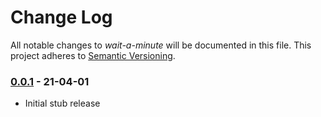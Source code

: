 Change Log
==========

All notable changes to *wait-a-minute* will be documented in this file.
This project adheres to [Semantic Versioning](http://semver.org/).

### [0.0.1] - 21-04-01
- Initial stub release

[0.0.1]: https://github.com/AdrieanKhisbe/wait-a-minute/compare/7d4b24b...v0.0.1
